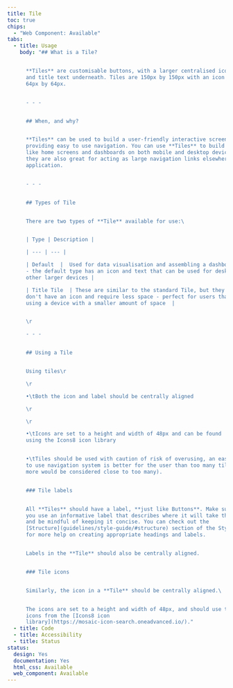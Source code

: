 ```yaml
---
title: Tile
toc: true
chips:
  - "Web Component: Available"
tabs:
  - title: Usage
    body: "## What is a Tile?


      **Tiles** are customisable buttons, with a larger centralised icon
      and title text underneath. Tiles are 150px by 150px with an icon size of
      64px by 64px.


      - - -


      ## When, and why?


      **Tiles** can be used to build a user-friendly interactive screen,
      providing easy to use navigation. You can use **Tiles** to build things
      like home screens and dashboards on both mobile and desktop devices, and
      they are also great for acting as large navigation links elsewhere in the
      application.


      - - -


      ## Types of Tile


      There are two types of **Tile** available for use:\ 


      | Type | Description |

      | --- | --- |

      | Default  |  Used for data visualisation and assembling a dashboard
      - the default type has an icon and text that can be used for desktop and
      other larger devices |

      | Title Tile  | These are similar to the standard Tile, but they
      don't have an icon and require less space - perfect for users that are
      using a device with a smaller amount of space  |


      \r

      - - -


      ## Using a Tile


      Using tiles\r

      \r

      •\tBoth the icon and label should be centrally aligned

      \r

      \r

      •\tIcons are set to a height and width of 48px and can be found
      using the Icons8 icon library


      •\tTiles should be used with caution of risk of overusing, an easy
      to use navigation system is better for the user than too many tiles (16 or
      more would be considered close to too many).


      ### Tile labels


      All **Tiles** should have a label, **just like Buttons**. Make sure
      you use an informative label that describes where it will take the user,
      and be mindful of keeping it concise. You can check out the
      [Structure](guidelines/style-guide/#structure) section of the Style Guide
      for more help on creating appropriate headings and labels.


      Labels in the **Tile** should also be centrally aligned.


      ### Tile icons


      Similarly, the icon in a **Tile** should be centrally aligned.\ 


      The icons are set to a height and width of 48px, and should use the
      icons from the [Icons8 icon
      library](https://mosaic-icon-search.oneadvanced.io/)."
  - title: Code
  - title: Accessibility
  - title: Status
status:
  design: Yes
  documentation: Yes
  html_css: Available
  web_component: Available
---
```

